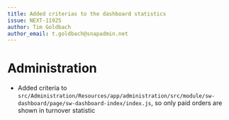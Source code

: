 ```yaml
---
title: Added criterias to the dashboard statistics
issue: NEXT-11925
author: Tim Goldbach
author_email: t.goldbach@snapadmin.net
---
```

# Administration
* Added criteria to `src/Administration/Resources/app/administration/src/module/sw-dashboard/page/sw-dashboard-index/index.js`, so only paid orders are shown in turnover statistic

